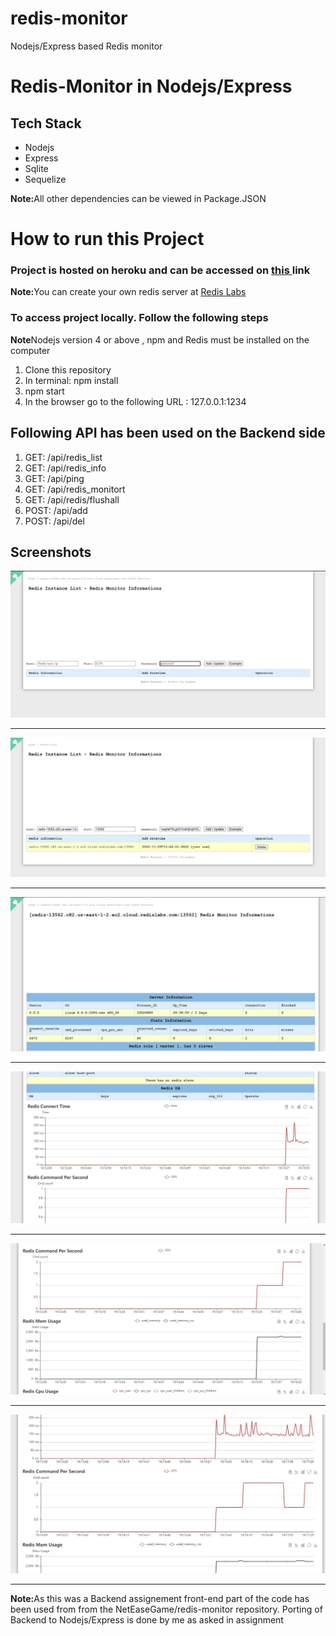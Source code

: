 # redis-monitor

Nodejs/Express based Redis monitor

<h1>Redis-Monitor in Nodejs/Express</h1>
<h2>Tech Stack</h2>
<ul>
  <li>Nodejs</li>
  <li>Express</li>
  <li>Sqlite</li>
  <li>Sequelize</li>
</ul>  
<p><b>Note:</b>All other dependencies can be viewed in Package.JSON</p>
<h1>How to run this Project</h1>
<h3>Project is hosted on heroku and can be accessed on <a href="https://redis-monitor-kritikal.herokuapp.com/">this </a>link</h3>
<p><b>Note:</b>You can create your own redis server at <a href ="https://redislabs.com/" >Redis Labs </a> </p>


<h3>To access project locally. Follow the following steps </h3>
<p><b>Note</b>Nodejs version 4 or above , npm and Redis must be installed on the computer</p>
<ol>
  <li>Clone this repository</li>
  <li>In terminal: npm install </li>
  <li>npm start</li>
  <li>In the browser go to the following URL : 127.0.0.1:1234 </li>
</ol>

<h2>Following API has been used on the Backend side </h2>
<ol>
  <li>GET: /api/redis_list</li>
  <li>GET: /api/redis_info</li>
  <li>GET: /api/ping</li>
  <li>GET: /api/redis_monitort</li>
  <li>GET: /api/redis/flushall</li>
  <li>POST: /api/add</li>
  <li>POST: /api/del</li>
</ol>

<h2>Screenshots</h2>
<img src="docs/a.jpg">

<hr >
<img src="docs/b.jpg">
<hr >
<img src="docs/c.jpg">
<hr >
<img src="docs/d.jpg">
<hr >
<img src="docs/e.jpg">
<hr >
<img src="docs/f.jpg">
<hr >

<p><b>Note:</b>As this was a Backend assignement front-end part of the code has been used from from the NetEaseGame/redis-monitor repository. Porting of Backend to Nodejs/Express is done by me as asked in assignment</p>
